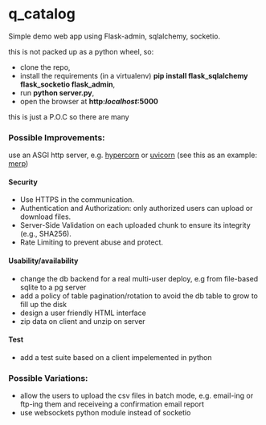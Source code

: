 # q_catalog
Simple demo web app using Flask-admin, sqlalchemy, socketio.

this is not packed up as a python wheel, so:

* clone the repo, 
* install the requirements (in a virtualenv) **pip install flask_sqlalchemy flask_socketio flask_admin**,
* run **python server.py**, 
* open the browser at **http:*localhost*:5000**

this is just a P.O.C so there are many
### Possible Improvements:

use an ASGI http server, e.g. [hypercorn](https://pypi.org/project/hypercorn/) or [uvicorn](https://www.uvicorn.org/)
(see this as an example: [merp](https://github.com/giovanni-angeli/merp))

#### Security

* Use HTTPS in the communication.
* Authentication and Authorization: only authorized users can upload or download files.
* Server-Side Validation on each uploaded chunk to ensure its integrity (e.g., SHA256).
* Rate Limiting to prevent abuse and protect.

#### Usability/availability
 
* change the db backend for a real multi-user deploy, e.g from file-based sqlite to a pg server
* add a policy of table pagination/rotation to avoid the db table to grow to fill up the disk
* design a user friendly HTML interface 
* zip data on client and unzip on server

#### Test

* add a test suite based on a client impelemented in python

### Possible Variations:

* allow the users to upload the csv files in batch mode, e.g. email-ing or ftp-ing them and receiveing a confirmation email report 
* use websockets python module instead of socketio

